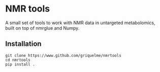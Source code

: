 NMR tools
=========

A small set of tools to work with NMR data in untargeted metabolomics, built on
top of nmrglue and Numpy.


Installation
------------

```shell
git clone https://www.github.com/griquelme/nmrtools
cd nmrtools
pip install .
```

